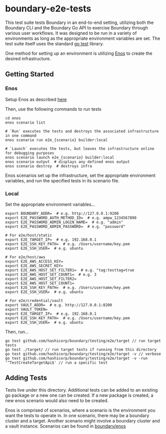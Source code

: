 # boundary-e2e-tests

This test suite tests Boundary in an end-to-end setting, utilizing both the Boundary CLI and
the Boundary Go API to exercise Boundary through various user workflows. It was designed to
be run in a variety of environments as long as the appropriate environment variables are
set. The test suite itself uses the standard [go test](https://pkg.go.dev/testing) library.

One method for setting up an environment is utilizing [Enos](https://github.com/hashicorp/Enos-Docs) to create the desired infrastructure.

## Getting Started
### Enos
Setup Enos as described [here](../../../enos/README.md)

Then, use the following commands to run tests
```shell
cd enos
enos scenario list

# `Run` executes the tests and destroys the associated infrastructure in one command
enos scenario run e2e_{scenario} builder:local

# `Launch` executes the tests, but leaves the infrastructure online for debugging purposes
enos scenario launch e2e_{scenario} builder:local
enos scenario output  # displays any defined enos output
enos scenario destroy  # destroys infra
```

Enos scenarios set up the infrastructure, set the appropriate environment variables, and run
the specified tests in its scenario file.

### Local
Set the appropriate environment variables...
```shell
export BOUNDARY_ADDR=  # e.g. http://127.0.0.1:9200
export E2E_PASSWORD_AUTH_METHOD_ID=  # e.g. ampw_1234567890
export E2E_PASSWORD_ADMIN_LOGIN_NAME=  # e.g. "admin"
export E2E_PASSWORD_ADMIN_PASSWORD=  # e.g. "password"

# For e2e/host/static
export E2E_TARGET_IP=  # e.g. 192.168.0.1
export E2E_SSH_KEY_PATH=  # e.g. /Users/username/key.pem
export E2E_SSH_USER=  # e.g. ubuntu

# For e2e/host/aws
export E2E_AWS_ACCESS_KEY=
export E2E_AWS_SECRET_KEY=
export E2E_AWS_HOST_SET_FILTER1=  # e.g. "tag:testtag=true
export E2E_AWS_HOST_SET_COUNT1=  # e.g. 3
export E2E_AWS_HOST_SET_FILTER2=
export E2E_AWS_HOST_SET_COUNT1=
export E2E_SSH_KEY_PATH=  # e.g. /Users/username/key.pem
export E2E_SSH_USER=  # e.g. ubuntu

# For e2e/credential/vault
export VAULT_ADDR=  # e.g. http://127.0.0.1:8200
export VAULT_TOKEN=
export E2E_TARGET_IP=  # e.g. 192.168.0.1
export E2E_SSH_KEY_PATH=  # e.g. /Users/username/key.pem
export E2E_SSH_USER=  # e.g. ubuntu
```

Then, run...
```shell
go test github.com/hashicorp/boundary/testing/e2e/target // run target tests
go test ./target/ // run target tests if running from this directory
go test github.com/hashicorp/boundary/testing/e2e/target -v // verbose
go test github.com/hashicorp/boundary/testing/e2e/target -v -run '^TestCreateTargetApi$' // run a specific test
```

## Adding Tests

Tests live under this directory. Additional tests can be added to an existing go package or a new one can be
created. If a new package is created, a new enos scenario would also need to be created.

Enos is comprised of scenarios, where a scenario is the environment you want the tests to operate in. In one
scenario, there may be a boundary cluster and a target. Another scenario might involve a boundary cluster and
a vault instance. Scenarios can be found in [boundary/enos](../../../enos/)
